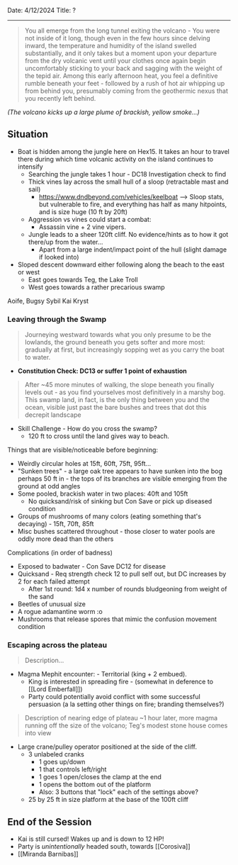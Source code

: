 Date: 4/12/2024
Title: ?
<hr>

> You all emerge from the long tunnel exiting the volcano - You were not inside of it long, though even in the few hours since delving inward, the temperature and humidity of the island swelled substantially, and it only takes but a moment upon your departure from the dry volcanic vent until your clothes once again begin uncomfortably sticking to your back and sagging with the weight of the tepid air.
> Among this early afternoon heat, you feel a definitive rumble beneath your feet - followed by a rush of hot air whipping up from behind you, presumably coming from the geothermic nexus that you recently left behind.

_(The volcano kicks  up a large plume of brackish, yellow smoke...)_

## Situation
- Boat is hidden among the jungle here on Hex15. It takes an hour to travel there during which time volcanic activity on the island continues to intensify
	- Searching the jungle takes 1 hour - DC18 Investigation check to find
	- Thick vines lay across the small hull of a sloop (retractable mast and sail)
		- https://www.dndbeyond.com/vehicles/keelboat --> Sloop  stats, but vulnerable to fire, and everything has half as many hitpoints, and is size huge (10 ft by 20ft)
	- Aggression vs vines could start a combat:
		- Assassin vine + 2 vine vipers.
	- Jungle leads to a sheer 120ft cliff. No evidence/hints as to how it got there/up from the water...
		- Apart from a large indent/impact point of the hull (slight damage if looked into)
- Sloped descent downward either following along the beach to the east or west
	- East goes towards Teg, the Lake Troll
	- West goes towards a rather precarious swamp

Aoife, 
Bugsy
Sybil
Kai
Kryst
### Leaving through the Swamp
> Journeying westward towards what you only presume to be the lowlands, the ground beneath you gets softer and more most: gradually at first, but increasingly sopping wet as you carry the boat to water. 

- **Constitution Check: DC13 or suffer 1 point of exhaustion**

> After ~45 more minutes of walking, the slope beneath you finally levels out - as you find yourselves most definitively in a marshy bog. This swamp land, in fact, is the only thing between you and the ocean, visible just past the bare bushes and trees that dot this decrepit landscape

- Skill Challenge - How do you cross the swamp? 
	- 120 ft to cross until the land gives way to beach.

Things that are visible/noticeable before beginning:
- Weirdly circular holes at 15ft, 60ft, 75ft, 95ft...
- "Sunken trees" - a large oak tree appears to have sunken into the bog perhaps 50 ft in - the tops of its branches are visible emerging from the ground at odd angles  
- Some pooled, brackish water in two places: 40ft and 105ft
	- No quicksand/risk of sinking but Con Save or pick up diseased condition
- Groups of mushrooms of many colors (eating something that's decaying) - 15ft, 70ft, 85ft
- Misc bushes scattered throughout - those closer to water pools are oddly more dead than the others

Complications (in order of badness)
- Exposed to badwater - Con Save DC12 for disease
- Quicksand - Req strength check 12 to pull self out, but DC increases by 2 for each failed attempt
	- After 1st round: 1d4 x number of rounds bludgeoning from weight of the sand
- Beetles of unusual size
- A rogue adamantine worm :o
- Mushrooms that release spores that mimic the confusion movement condition
### Escaping across the plateau
> Description...

- Magma Mephit encounter: - Territorial (king + 2 embued).
	- King is interested in spreading fire - (somewhat in deference to [[Lord Emberfall]])
	- Party could potentially avoid conflict with some successful persuasion (a la setting other things on fire; branding themselves?)

> Description of nearing edge of plateau ~1 hour later, more magma running off the size of the volcano; Teg's modest stone house comes into view


- Large crane/pulley operator positioned at the side of the cliff. 
	- 3 unlabeled cranks
		- 1 goes up/down
		- 1 that controls left/right
		- 1 goes 1 open/closes the clamp at the end
		- 1 opens the bottom out of the platform
		- Also: 3 buttons that "lock" each of the settings above?
	- 25 by 25 ft in size platform at the base of the 100ft cliff
 
## End of the Session
- Kai is still cursed! Wakes up and is down to 12 HP!
- Party is _unintentionally_ headed south, towards [[Corosiva]]
- [[Miranda Barnibas]] 